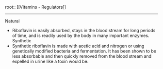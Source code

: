 root:: [[Vitamins - Regulators]]


---

Natural
- Riboflavin is easily absorbed, stays in the blood stream for long periods of time, and is readily used by the body in many important enzymes.
Synthetic
- Synthetic riboflavin is made with acetic acid and nitrogen or using genetically modified bacteria and fermentation. It has been shown to be less absorbable and then quickly removed from the blood stream and expelled in urine like a toxin would be.